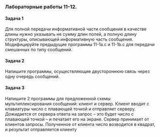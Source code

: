 ### Лабораторные работы 11-12. 
#### Задача 1
Для полной передачи информативной части сообщения в качестве длины нужно указывать не сумму длин полей, а полную длину структуры, описывающей информативную часть сообщения. Модифицируйте предыдущие программы 11-1a.c и 11-1b.c для передачи смешанных по типу сообщений.
#### Задача 2
Напишите программы, осуществляющие двустороннюю связь через одну очередь сообщений.
#### Задача 3
Напишите 2 программы для предложенной схемы мультиплексирования сообщений: клиент и сервер. Клиент вводит с клавиатуры число с плавающей точкой и отправляет серверу. Дожидается от сервера ответа на запрос – это будет число с плавающей точкой – и печатает его на экране. Сервер принимает от клиентов запросы. Полученное от клиента число возводится в квадрат, и результат отправляется клиенту
